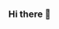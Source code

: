 ### Hi there 👋

<!--
**hayejining/hayejining** is a ✨ _special_ ✨ repository because its `README.md` (this file) appears on your GitHub profile.

Here are some ideas to get you started:

- 🌱 Dankook University Department of Industrial Engineering student
- 🔭 I’m currently working in industrial engineering laboratory.
- 🤔 I’m currently learning Big data analysis and Machine learning.
- 👯 I’m looking to collaborate on ...
- 💬 Ask me about ...
- 📫 How to reach me: ...
- 😄 Pronouns: ...
- ⚡ Fun fact: ...
-->
